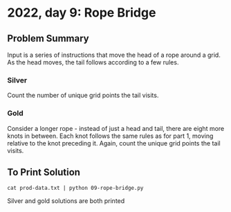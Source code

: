 # 2022, day 9: Rope Bridge

## Problem Summary
Input is a series of instructions that move the head of a rope around a grid. 
As the head moves, the tail follows according to a few rules.

### Silver
Count the number of unique grid points the tail visits.

### Gold
Consider a longer rope - instead of just a head and tail, there are eight more
knots in between.  Each knot follows the same rules as for part 1, moving
relative to the knot preceding it.  Again, count the unique grid points the
tail visits.

## To Print Solution
`cat prod-data.txt | python 09-rope-bridge.py`

Silver and gold solutions are both printed
